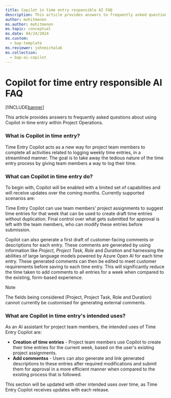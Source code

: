 ```yaml
---
title: Copilot in time entry responsible AI FAQ
description: This article provides answers to frequently asked questions about Copilot in time entry.
author: mohitmenon
ms.author: mohitmenon
ms.topic: conceptual 
ms.date: 04/24/2024
ms.custom: 
  - bap-template
ms.reviewer: johnmichalak
ms.collection:
  - bap-ai-copilot
---
```


# Copilot for time entry responsible AI FAQ

[!INCLUDE[banner](../includes/banner.md)]

This article provides answers to frequently asked questions about using Copilot in time entry within Project Operations.

### What is Copilot in time entry?

Time Entry Copilot acts as a new way for project team members to complete all activities related to logging weekly time entries, in a streamlined manner. The goal is to take away the tedious nature of the time entry process by giving team members a way to log their time.

### What can Copilot in time entry do?

To begin with, Copilot will be enabled with a limited set of capabilities and will receive updates over the coming months. Currently supported scenarios are: 

Time Entry Copilot can use team members’ project assignments to suggest time entries for that week that can be used to create draft time entries without duplication. Final control over what gets submitted for approval is left with the team members, who can modify these entries before submission.  

Copilot can also generate a first draft of customer-facing comments or descriptions for each entry. These comments are generated by using information like _Project, Project Task, Role_ and _Duration_ and harnessing the abilities of large language models powered by Azure Open AI for each time entry. These generated comments can then be edited to meet customer requirements before saving to each time entry. This will significantly reduce the time taken to add comments to all entries for a week when compared to the existing, form-based experience.

   > [!NOTE]
   > The fields being considered (Project, Project Task, Role and Duration) cannot currently be customised for generating external comments.

### What are Copilot in time entry's intended uses?

As an AI assistant for project team members, the intended uses of Time Entry Copilot are: 

- **Creation of time entries** - Project team members use Copilot to create their time entries for the current week, based on the user's existing project assignments.
- **Add commentss** - Users can also generate and link generated descriptions to these entries after required modifications and submit them for approval in a more efficient manner when compared to the existing process that is followed.

This section will be updated with other intended uses over time, as Time Entry Copilot receives updates with each release. 


